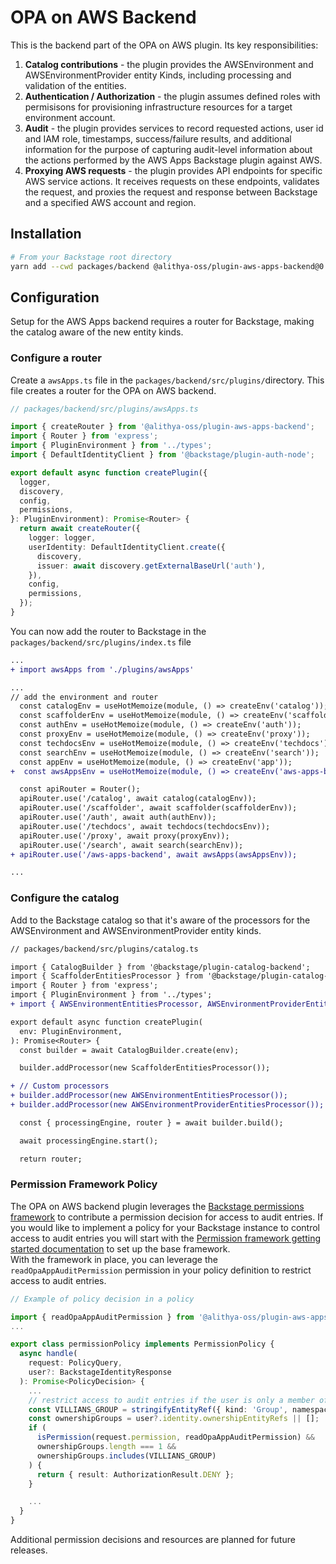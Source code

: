 <!--
Copyright Amazon.com, Inc. or its affiliates. All Rights Reserved.
SPDX-License-Identifier: Apache-2.0
-->

# OPA on AWS Backend

This is the backend part of the OPA on AWS plugin. Its key responsibilities:

1. **Catalog contributions** - the plugin provides the AWSEnvironment and AWSEnvironmentProvider entity Kinds, including processing and validation of the entities.
2. **Authentication / Authorization** - the plugin assumes defined roles with permisisons for provisioning infrastructure resources for a target environment account.
3. **Audit** - the plugin provides services to record requested actions, user id and IAM role, timestamps, success/failure results, and additional information for the purpose of capturing audit-level information about the actions performed by the AWS Apps Backstage plugin against AWS.
4. **Proxying AWS requests** - the plugin provides API endpoints for specific AWS service actions. It receives requests on these endpoints, validates the request, and proxies the request and response between Backstage and a specified AWS account and region.

## Installation

```sh
# From your Backstage root directory
yarn add --cwd packages/backend @alithya-oss/plugin-aws-apps-backend@0.2.0
```

## Configuration

Setup for the AWS Apps backend requires a router for Backstage, making the catalog aware of the new entity kinds.

### Configure a router

Create a `awsApps.ts` file in the `packages/backend/src/plugins/`directory. This file creates a router for the OPA on AWS backend.

```ts
// packages/backend/src/plugins/awsApps.ts

import { createRouter } from '@alithya-oss/plugin-aws-apps-backend';
import { Router } from 'express';
import { PluginEnvironment } from '../types';
import { DefaultIdentityClient } from '@backstage/plugin-auth-node';

export default async function createPlugin({
  logger,
  discovery,
  config,
  permissions,
}: PluginEnvironment): Promise<Router> {
  return await createRouter({
    logger: logger,
    userIdentity: DefaultIdentityClient.create({
      discovery,
      issuer: await discovery.getExternalBaseUrl('auth'),
    }),
    config,
    permissions,
  });
}
```

You can now add the router to Backstage in the `packages/backend/src/plugins/index.ts` file

```diff
...
+ import awsApps from './plugins/awsApps'

...
// add the environment and router
  const catalogEnv = useHotMemoize(module, () => createEnv('catalog'));
  const scaffolderEnv = useHotMemoize(module, () => createEnv('scaffolder'));
  const authEnv = useHotMemoize(module, () => createEnv('auth'));
  const proxyEnv = useHotMemoize(module, () => createEnv('proxy'));
  const techdocsEnv = useHotMemoize(module, () => createEnv('techdocs'));
  const searchEnv = useHotMemoize(module, () => createEnv('search'));
  const appEnv = useHotMemoize(module, () => createEnv('app'));
+  const awsAppsEnv = useHotMemoize(module, () => createEnv('aws-apps-backend'));

  const apiRouter = Router();
  apiRouter.use('/catalog', await catalog(catalogEnv));
  apiRouter.use('/scaffolder', await scaffolder(scaffolderEnv));
  apiRouter.use('/auth', await auth(authEnv));
  apiRouter.use('/techdocs', await techdocs(techdocsEnv));
  apiRouter.use('/proxy', await proxy(proxyEnv));
  apiRouter.use('/search', await search(searchEnv));
+ apiRouter.use('/aws-apps-backend', await awsApps(awsAppsEnv));

...
```

### Configure the catalog

Add to the Backstage catalog so that it's aware of the processors for the AWSEnvironment and AWSEnvironmentProvider entity kinds.

```diff
// packages/backend/src/plugins/catalog.ts

import { CatalogBuilder } from '@backstage/plugin-catalog-backend';
import { ScaffolderEntitiesProcessor } from '@backstage/plugin-catalog-backend-module-scaffolder-entity-model';
import { Router } from 'express';
import { PluginEnvironment } from '../types';
+ import { AWSEnvironmentEntitiesProcessor, AWSEnvironmentProviderEntitiesProcessor} from '@alithya-oss/plugin-aws-apps-backend';

export default async function createPlugin(
  env: PluginEnvironment,
): Promise<Router> {
  const builder = await CatalogBuilder.create(env);

  builder.addProcessor(new ScaffolderEntitiesProcessor());

+ // Custom processors
+ builder.addProcessor(new AWSEnvironmentEntitiesProcessor());
+ builder.addProcessor(new AWSEnvironmentProviderEntitiesProcessor());

  const { processingEngine, router } = await builder.build();

  await processingEngine.start();

  return router;
```

### Permission Framework Policy

The OPA on AWS backend plugin leverages the [Backstage permissions framework](https://backstage.io/docs/permissions/overview) to contribute a permission decision for access to audit entries. If you would like to implement a policy for your Backstage instance to control access to audit entries you will start with the [Permission framework getting started documentation](https://backstage.io/docs/permissions/getting-started) to set up the base framework.  
With the framework in place, you can leverage the `readOpaAppAuditPermission` permission in your policy definition to restrict access to audit entries.

```ts
// Example of policy decision in a policy

import { readOpaAppAuditPermission } from '@alithya-oss/plugin-aws-apps-common';
...

export class permissionPolicy implements PermissionPolicy {
  async handle(
    request: PolicyQuery,
    user?: BackstageIdentityResponse
  ): Promise<PolicyDecision> {
    ...
    // restrict access to audit entries if the user is only a member of the Villians group
    const VILLIANS_GROUP = stringifyEntityRef({ kind: 'Group', namespace: DEFAULT_NAMESPACE, name: "villians" });
    const ownershipGroups = user?.identity.ownershipEntityRefs || [];
    if (
      isPermission(request.permission, readOpaAppAuditPermission) &&
      ownershipGroups.length === 1 &&
      ownershipGroups.includes(VILLIANS_GROUP)
    ) {
      return { result: AuthorizationResult.DENY };
    }

    ...
  }
}

```

Additional permission decisions and resources are planned for future releases.
